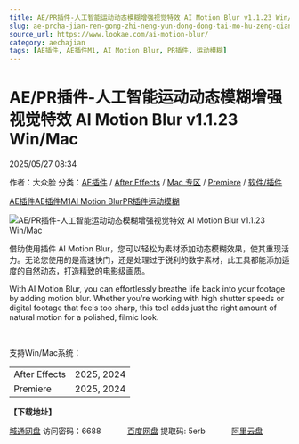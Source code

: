 ```yaml
---
title: AE/PR插件-人工智能运动动态模糊增强视觉特效 AI Motion Blur v1.1.23 Win/Mac
slug: ae-prcha-jian-ren-gong-zhi-neng-yun-dong-dong-tai-mo-hu-zeng-qiang-shi-jue-te-xiao-ai-motion-blur-v1-1-23-win-mac
source_url: https://www.lookae.com/ai-motion-blur/
category: aechajian
tags: [AE插件, AE插件M1, AI Motion Blur, PR插件, 运动模糊]
---
```

# AE/PR插件-人工智能运动动态模糊增强视觉特效 AI Motion Blur v1.1.23 Win/Mac

2025/05/27 08:34

作者：大众脸
分类：[AE插件](https://www.lookae.com/after-effects/aechajian/) / [After Effects](https://www.lookae.com/after-effects/) / [Mac 专区](https://www.lookae.com/mac-osx/) / [Premiere](https://www.lookae.com/qitarjcj/premierezy/) / [软件/插件](https://www.lookae.com/qitarjcj/)

[AE插件](https://www.lookae.com/tag/ae%e6%8f%92%e4%bb%b6/)[AE插件M1](https://www.lookae.com/tag/aem1/)[AI Motion Blur](https://www.lookae.com/tag/ai-motion-blur/)[PR插件](https://www.lookae.com/tag/pr%e6%8f%92%e4%bb%b6/)[运动模糊](https://www.lookae.com/tag/%e8%bf%90%e5%8a%a8%e6%a8%a1%e7%b3%8a/)

![AE/PR插件-人工智能运动动态模糊增强视觉特效 AI Motion Blur v1.1.23 Win/Mac](https://www.lookae.com/wp-content/uploads/2025/05/AI-Motion-Blur-.jpg "AE/PR插件-人工智能运动动态模糊增强视觉特效 AI Motion Blur v1.1.23 Win/Mac-LookAE.com")

借助使用插件 AI Motion Blur，您可以轻松为素材添加动态模糊效果，使其重现活力。无论您使用的是高速快门，还是处理过于锐利的数字素材，此工具都能添加适度的自然动态，打造精致的电影级画质。

With AI Motion Blur, you can effortlessly breathe life back into your footage by adding motion blur. Whether you’re working with high shutter speeds or digital footage that feels too sharp, this tool adds just the right amount of natural motion for a polished, filmic look.

[﻿﻿﻿](http://cloud.video.taobao.com/play/u/null/p/1/e/6/t/1/520507463895.mp4)

支持Win/Mac系统：

|  |  |
| --- | --- |
| After Effects | 2025, 2024 |
| Premiere | 2025, 2024 |

**【下载地址】**

[城通网盘](https://url70.ctfile.com/f/2827370-1508607787-041ebf?p=4431) 访问密码：6688            [百度网盘](https://pan.baidu.com/s/14CB8cv1MW3SJNBPkKc0SfA?pwd=5erb) 提取码: 5erb            [阿里云盘](https://www.alipan.com/s/Mifhe4ArwGQ)

